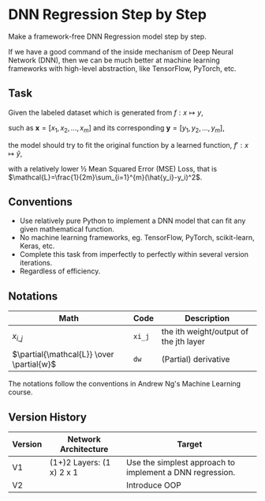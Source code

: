 # DNN Regression Step by Step

Make a framework-free DNN Regression model step by step.

If we have a good command of the inside mechanism of Deep Neural Network (DNN), then we can be much better at machine learning frameworks with high-level abstraction, like TensorFlow, PyTorch, etc.

## Task

Given the labeled dataset which is generated from $f:x \mapsto y$, 

such as $\mathbf{x}=[x_1, x_2, ..., x_m]$ and its corresponding $\mathbf{y}=[y_1, y_2, ..., y_m]$, 

the model should try to fit the original function by a learned function,  $f': x \mapsto \hat{y}$, 

with a relatively lower ½ Mean Squared Error (MSE) Loss, that is $\mathcal{L}=\frac{1}{2m}\sum_{i=1}^{m}(\hat{y_i}-y_i)^2$.

## Conventions

* Use relatively pure Python to implement a DNN model that can fit any given mathematical function.
* No machine learning frameworks, eg. TensorFlow, PyTorch, scikit-learn, Keras, etc.
* Complete this task from imperfectly to perfectly within several version iterations.
* Regardless of efficiency.

## Notations

| Math                                      | Code   | Description                            |
| ----------------------------------------- | ------ | -------------------------------------- |
| $x_{i \_ j}$                              | `xi_j` | the ith weight/output of the jth layer |
| $\partial{\mathcal{L}} \over \partial{w}$ | `dw`   | (Partial) derivative                   |

The notations follow the conventions in Andrew Ng's Machine Learning course.

## Version History

| Version | Network Architecture      | Target                                                   |
| ------- | ------------------------- | -------------------------------------------------------- |
| V1      | (1+)2 Layers: (1 x) 2 x 1 | Use the simplest approach to implement a DNN regression. |
| V2      |                           | Introduce OOP                                            |